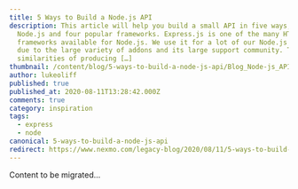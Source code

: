 ```yaml
---
title: 5 Ways to Build a Node.js API
description: This article will help you build a small API in five ways, using
  Node.js and four popular frameworks. Express.js is one of the many HTTP
  frameworks available for Node.js. We use it for a lot of our Node.js content,
  due to the large variety of addons and its large support community. The
  similarities of producing […]
thumbnail: /content/blog/5-ways-to-build-a-node-js-api/Blog_Node-js_APIs_1200x600.png
author: lukeoliff
published: true
published_at: 2020-08-11T13:28:42.000Z
comments: true
category: inspiration
tags:
  - express
  - node
canonical: 5-ways-to-build-a-node-js-api
redirect: https://www.nexmo.com/legacy-blog/2020/08/11/5-ways-to-build-a-node-js-api
---
```


Content to be migrated...
